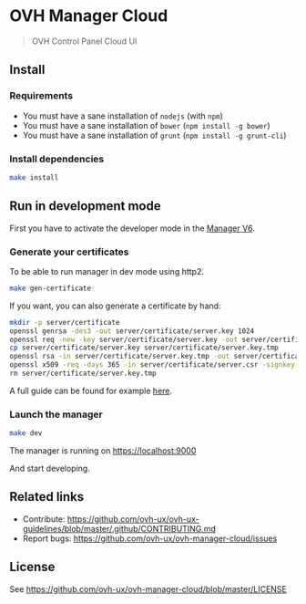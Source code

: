 # OVH Manager Cloud

> OVH Control Panel Cloud UI

## Install

### Requirements

* You must have a sane installation of ``nodejs`` (with ``npm``)
* You must have a sane installation of ``bower`` (``npm install -g bower``)
* You must have a sane installation of ``grunt`` (``npm install -g grunt-cli``)

### Install dependencies

```bash
make install
```

## Run in development mode

First you have to activate the developer mode in the [Manager V6](https://www.ovh.com/manager/dedicated/#/useraccount/advanced).

### Generate your certificates

To be able to run manager in dev mode using http2.

```bash
make gen-certificate
```

If you want, you can also generate a certificate by hand:

```bash
mkdir -p server/certificate
openssl genrsa -des3 -out server/certificate/server.key 1024
openssl req -new -key server/certificate/server.key -out server/certificate/server.csr
cp server/certificate/server.key server/certificate/server.key.tmp
openssl rsa -in server/certificate/server.key.tmp -out server/certificate/server.key
openssl x509 -req -days 365 -in server/certificate/server.csr -signkey server/certificate/server.key -out server/certificate/server.crt
rm server/certificate/server.key.tmp
```

A full guide can be found for example [here](https://www.akadia.com/services/ssh_test_certificate.html).

### Launch the manager

```bash
make dev
```

The manager is running on [https://localhost:9000](https://localhost:9000)

And start developing.

## Related links

 * Contribute: https://github.com/ovh-ux/ovh-ux-guidelines/blob/master/.github/CONTRIBUTING.md
 * Report bugs: https://github.com/ovh-ux/ovh-manager-cloud/issues

## License

See https://github.com/ovh-ux/ovh-manager-cloud/blob/master/LICENSE

